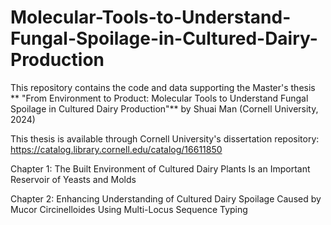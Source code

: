 # Molecular-Tools-to-Understand-Fungal-Spoilage-in-Cultured-Dairy-Production

This repository contains the code and data supporting the Master's thesis ** "From Environment to Product: Molecular Tools to Understand Fungal Spoilage in Cultured Dairy Production"** by Shuai Man (Cornell University, 2024)

This thesis is available through Cornell University's dissertation repository:
https://catalog.library.cornell.edu/catalog/16611850

Chapter 1: The Built Environment of Cultured Dairy Plants Is an Important Reservoir of Yeasts and Molds 

Chapter 2: Enhancing Understanding of Cultured Dairy Spoilage Caused by Mucor Circinelloides Using Multi-Locus Sequence Typing 
